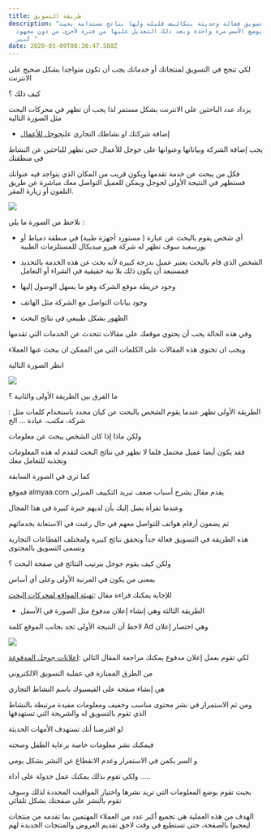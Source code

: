 ```yaml
---
title: طريقة التسويق
description: "طريقة تسويق فعالة وحديثة بتكاليف قليله ولها نتائج مستدامة بحيث
  تقوم بوضع الأسس مرة واحدة وبعد ذلك التعديل عليها من فترة لأخرى من دون مجهود
  كبير "
date: 2020-05-09T08:38:47.588Z
---
```



لكي تنجح في التسويق لمنتجاتك أو خدماتك يجب أن تكون متواجدا بشكل صحيح على الانترنت

كيف ذلك ؟



يزداد عدد الباحثين على الانترنت بشكل مستمر لذا يجب أن تظهر في محركات البحث مثل الصورة التالية



* إضافة شركتك او نشاطك التجاري على[جوجل للأعمال](http://google.com/business/)



يجب إضافة الشركة وبياناتها وعنوانها على جوجل للأعمال حتى تظهر للباحثين عن النشاط في منطقتك



فكل من يبحث عن خدمة تقدمها ويكون قريب من المكان الذي يتواجد فيه عنوانك فستظهر في النتيجة الأولى لجوجل ويمكن للعميل التواصل معك مباشرة عن طريق التلفون أو زيارة المقر.



![](https://lh6.googleusercontent.com/nmeZsOE1g1jy2tW8HWau2UaYR9l--LBO9LjluVYT1rz6vJg3cCRe_RGfl0KKPzBiRFMU_5ObIyxkPPQO4fz1eQ091PUTmaOgcP_kNLzV7OFXBYOEf7rvIs-X4OiqmeHq7qwr_4Mv)



نلاحظ من الصورة ما يلي :



* أي شخص يقوم بالبحث عن عبارة ( مستورد أجهزة طبية) في منطقة دمياط أو بورسعيد سوف تظهر له شركة هيرو ميديكال للمستلزمات الطبية
* الشخص الذي قام بالبحث يعتبر عميل بدرجة كبيرة لأنه بحث عن هذه الخدمة بالتحديد فمستبعد أن يكون ذلك بلا نية حقيقية في الشراء أو التعامل
* وجود خريطة موقع الشركة وهو ما يسهل الوصول إليها
* وجود بيانات التواصل مع الشركة مثل الهاتف



* الظهور بشكل طبيعي في نتائج البحث



وفي هذه الحالة يجب أن يحتوي موقعك على مقالات تتحدث عن الخدمات التي تقدمها

ويجب ان تحتوي هذه المقالات على الكلمات التي من الممكن ان يبحث عنها العملاء

انظر الصورة التالية



![](https://lh5.googleusercontent.com/RC55VANsxN7kJoVOlEjwEHKy9mJqaJeQt6rFGVlJJm7K6opaGcunUx5KNunk52VeI92EuXlGh0PvUrGiu5TVdvJvA6o_jgZCpg_0AOh0M9AiNpDRGGjZYmSuXrnFR8fK5U-ystFk)



ما الفرق بين الطريقة الأولى والثانية ؟



الطريقة الأولى تظهر عندما يقوم الشخص بالبحث عن كيان محدد باستخدام كلمات مثل : شركة، مكتب، عيادة … الخ



ولكن ماذا إذا كان الشخص يبحث عن معلومات



فقد يكون أيضا عميل محتمل فلما لا تظهر في نتائج البحث لتقدم له هذه المعلومات وتجذبه للتعامل معك



كما ترى في الصورة السابقة



فموقع almyaa.com يقدم مقال يشرح أسباب ضعف تبريد التكييف المنزلي



وعندما تقرأة يصل إليك بأن لديهم خبرة كبيرة في هذا المجال



ثم يضعون أرقام هواتف للتواصل معهم في حال رغبت في الاستعانة بخدماتهم



هذه الطريقة في التسويق فعالة جداً وتحقق نتائج كبيرة ولمختلف القطاعات التجارية وتسمى التسويق بالمحتوى



ولكن كيف يقوم جوجل بترتيب النتائج في صفحة البحث ؟



بمعنى من يكون في المرتبة الأولى وعلى أي أساس



للإجابة يمكنك قراءة مقال :[تهيئة المواقع لمحركات البحث](https://al3dawi.com/post/%D8%AA%D9%87%D9%8A%D8%A6%D8%A9-%D8%A7%D9%84%D9%85%D9%88%D8%A7%D9%82%D8%B9-%D9%84%D9%85%D8%AD%D8%B1%D9%83%D8%A7%D8%AA-%D8%A7%D9%84%D8%A8%D8%AD%D8%AB/)



* الطريقة الثالثة وهي إنشاء إعلان مدفوع مثل الصورة في الأسفل



لاحظ أن النتيجة الأولى تجد بجانب الموقع كلمة Ad وهي اختصار إعلان



![](https://lh6.googleusercontent.com/VQVszam-tHLPm26kOYXybVgV3150zkEeeV4h9aIPS3C4RwtIa6zyGFjdHEIlg4OYopjoKmh8JJ8v9Xan_tCoAiTYveT1RoDPBI9XUpS5SWdttdGrvg3VBmbrnthIYbqYD6YAsTpi)



لكي تقوم بعمل إعلان مدفوع يمكنك مراجعة المقال التالي :[اعلانات جوجل المدفوعة](https://al3dawi.com/post/%D8%A7%D8%B9%D9%84%D8%A7%D9%86%D8%A7%D8%AA-%D8%AC%D9%88%D8%AC%D9%84-%D8%A7%D9%84%D9%85%D8%AF%D9%81%D9%88%D8%B9%D8%A9/)



من الطرق الممتازة في عملية التسويق الالكتروني



هي إنشاء صفحة على الفيسبوك باسم النشاط التجاري



ومن ثم الاستمرار في نشر محتوى مناسب وخفيف ومعلومات مفيدة مرتبطة بالنشاط الذي تقوم بالتسويق له والشريحة التي تستهدفها



لو افترضنا أنك تستهدف الأمهات الحديثة



فيمكنك نشر معلومات خاصة برعاية الطفل وصحته



و السر يكمن في الاستمرار وعدم الانقطاع عن النشر بشكل يومي



ولكي تقوم بذلك يمكنك عمل جدولة على أداة …..



بحيث تقوم بوضع المعلومات التي تريد نشرها واختيار المواقيت المحددة لذلك وسوف تقوم بالنشر على صفحتك بشكل تلقائي



الهدف من هذه العملية هي تجميع أكبر عدد من العملاء المهتمين بما تقدمه من منتجات ليعجبوا بالصفحة، حتى تستطيع في وقت لاحق تقديم العروض والمنتجات الجديدة لهم